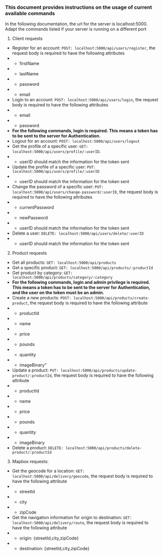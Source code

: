 ### This document provides instructions on the usage of current available commands

In the following documentation, the url for the server is localhost:5000. Adapt the commands listed if your server is running on a different port

1. Client requests
- Register for an account: ```POST: localhost:5000/api/users/register```, the request body is required to have the following attributes
- - firstName
- - lastName
- - password
- - email
- Login to an account: ```POST: localhost:5000/api/users/login```, the request body is required to have the following attributes
- - email
- - password
- __For the following commands, login is required. This means a token has to be sent to the server for Authentication.__
- Logout for an account: ```POST: localhost:5000/api/users/logout```
- Get the profile of a specific user: ```GET: localhost:5000/api/users/profile/:userID```. 
- - userID should match the information for the token sent
- Update the profile of a specific user: ```PUT: localhost:5000/api/users/profile/:userID```
- - userID should match the information for the token sent
- Change the password of a specific user: ```PUT: localhost:5000/api/users/change-password/:userID```, the request body is required to have the following attributes
- - currentPassword
- - newPassword 
- - userID should match the information for the token sent
- Delete a user: ```DELETE: localhost:5000/api/users/delete/:userID```
- - userID should match the information for the token sent

2. Product requests
- Get all products: ```GET: localhost:5000/api/products```
- Get a specific product: ```GET: localhost:5000/api/products/:productId```
- Get product by category: ```GET: localhost:5000/api/products/category/:category```
- __For the following commands, login and admin privilege is required. This means a token has to be sent to the server for Authentication, and the user on the token must be an admin.__
- Create a new products: ```POST: localhost:5000/api/products/create-product```, the request body is required to have the following attribute
- - productId
- - name
- - price
- - pounds
- - quantity
- - imageBinary"
- Update a product: ```PUT: localhost:5000/api/products/update-product/:productId```, the request body is required to have the following attribute
- - productId
- - name
- - price
- - pounds
- - quantity
- - imageBinary
- Delete a product: ```DELETE: localhost:5000/api/products/delete-product/:productId```

3. Mapbox requests:
- Get the geocode for a location: ```GET: localhost:5000/api/delivery/geocode```, the request body is required to have the following attribute
- - streetId
- - city
- - zipCode
- Get the navigation information for origin to destination: ```GET: localhost:5000/api/delivery/route```, the request body is required to have the following attribute
- - origin: {streetId,city,zipCode}
- - destination: {streetId,city,zipCode}

